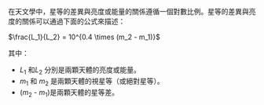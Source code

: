 在天文學中，星等的差異與亮度或能量的關係遵循一個對數比例。星等的差異與亮度的關係可以通過下面的公式來描述：

$\frac{L_1}{L_2} = 10^{0.4 \times (m_2 - m_1)}$

其中：
- $L_1$ 和$L_2$ 分別是兩顆天體的亮度或能量。
- $m_1$ 和 $m_2$ 是兩顆天體的視星等（或絕對星等）。
- ($m_2$ - $m_1$)是兩顆天體的星等差。
